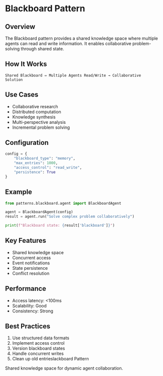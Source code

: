 # Blackboard Pattern

## Overview

The Blackboard pattern provides a shared knowledge space where multiple agents can read and write information. It enables collaborative problem-solving through shared state.

## How It Works

```
Shared Blackboard ⇔ Multiple Agents Read/Write → Collaborative Solution
```

## Use Cases

- Collaborative research
- Distributed computation
- Knowledge synthesis
- Multi-perspective analysis
- Incremental problem solving

## Configuration

```python
config = {
    "blackboard_type": "memory",
    "max_entries": 1000,
    "access_control": "read_write",
    "persistence": True
}
```

## Example

```python
from patterns.blackboard.agent import BlackboardAgent

agent = BlackboardAgent(config)
result = agent.run("Solve complex problem collaboratively")

print(f"Blackboard state: {result['blackboard']}")
```

## Key Features

- Shared knowledge space
- Concurrent access
- Event notifications
- State persistence
- Conflict resolution

## Performance

- Access latency: <100ms
- Scalability: Good
- Consistency: Strong

## Best Practices

1. Use structured data formats
2. Implement access control
3. Version blackboard states
4. Handle concurrent writes
5. Clean up old entrieslackboard Pattern

Shared knowledge space for dynamic agent collaboration.
